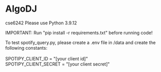 # AlgoDJ
cse6242
Please use Python 3.9.12


IMPORTANT: Run "pip install -r requirements.txt" before running code!


To test spotify_query.py, please create a .env file in /data and create the following constants:<br />
<br />
SPOTIPY_CLIENT_ID = "[your client id]"<br />
SPOTIPY_CLIENT_SECRET = "[your client secret]"<br />

